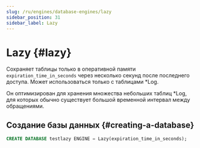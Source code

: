 ```yaml
---
slug: /ru/engines/database-engines/lazy
sidebar_position: 31
sidebar_label: Lazy
---
```


# Lazy {#lazy}

Сохраняет таблицы только в оперативной памяти `expiration_time_in_seconds` через несколько секунд после последнего доступа. Может использоваться только с таблицами \*Log.

Он оптимизирован для хранения множества небольших таблиц \*Log, для которых обычно существует большой временной интервал между обращениями.

## Создание базы данных {#creating-a-database}

``` sql
CREATE DATABASE testlazy ENGINE = Lazy(expiration_time_in_seconds);
```

